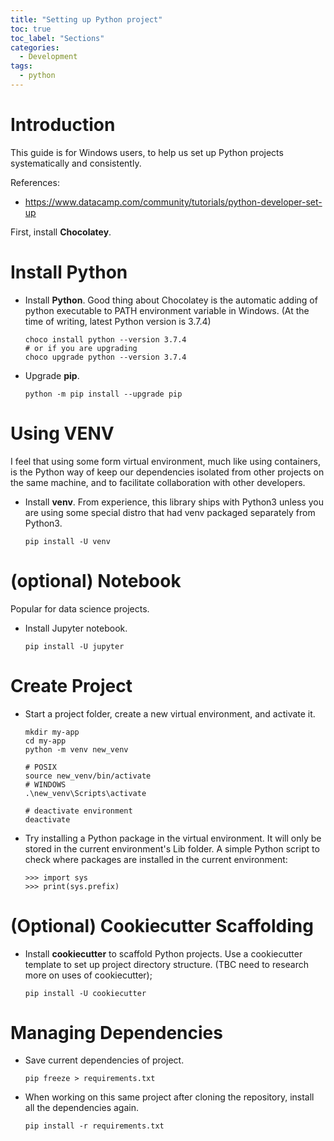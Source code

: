 ```yaml
---
title: "Setting up Python project"
toc: true
toc_label: "Sections"
categories:
  - Development
tags:
  - python
---
```


# Introduction

This guide is for Windows users, to help us set up Python projects systematically and consistently.

References:

- https://www.datacamp.com/community/tutorials/python-developer-set-up

First, install **Chocolatey**.

# Install Python

- Install **Python**. Good thing about Chocolatey is the automatic adding of python executable to PATH environment variable in Windows. (At the time of writing, latest Python version is 3.7.4)

  ```
  choco install python --version 3.7.4
  # or if you are upgrading
  choco upgrade python --version 3.7.4
  ```

- Upgrade **pip**.

  ```
  python -m pip install --upgrade pip
  ```

# Using VENV

I feel that using some form virtual environment, much like using containers, is the Python way of keep our dependencies isolated from other projects on the same machine, and to facilitate collaboration with other developers.

- Install **venv**. From experience, this library ships with Python3 unless you are using some special distro that had venv packaged separately from Python3.

  ```
  pip install -U venv
  ```

# (optional) Notebook

Popular for data science projects.

- Install Jupyter notebook.

  ```
  pip install -U jupyter
  ```

# Create Project

- Start a project folder, create a new virtual environment, and activate it.

  ```
  mkdir my-app
  cd my-app
  python -m venv new_venv

  # POSIX
  source new_venv/bin/activate
  # WINDOWS
  .\new_venv\Scripts\activate

  # deactivate environment
  deactivate
  ```

- Try installing a Python package in the virtual environment. It will only be stored in the current environment's Lib folder. A simple Python script to check where packages are installed in the current environment:

  ```
  >>> import sys
  >>> print(sys.prefix)
  ```

# (Optional) Cookiecutter Scaffolding

- Install **cookiecutter** to scaffold Python projects. Use a cookiecutter template to set up project directory structure. (TBC need to research more on uses of cookiecutter);

  ```
  pip install -U cookiecutter
  ```

# Managing Dependencies

- Save current dependencies of project.

  ```
  pip freeze > requirements.txt
  ```

- When working on this same project after cloning the repository, install all the dependencies again.

  ```
  pip install -r requirements.txt
  ```
